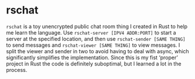 # rschat

`rschat` is a toy unencrypted public chat room thing I created in Rust to help me learn the language. Use `rschat-server [IPV4 ADDR:PORT]` to start a server at the specified location, and then use `rschat-sender [SAME THING]` to send messages and `rschat-viewer [SAME THING]` to view messages. I split the viewer and sender in two to avoid having to deal with async, which significantly simplifies the implementation. Since this is my fist ‘proper’ project in Rust the code is definitely suboptimal, but I learned a lot in the process.
